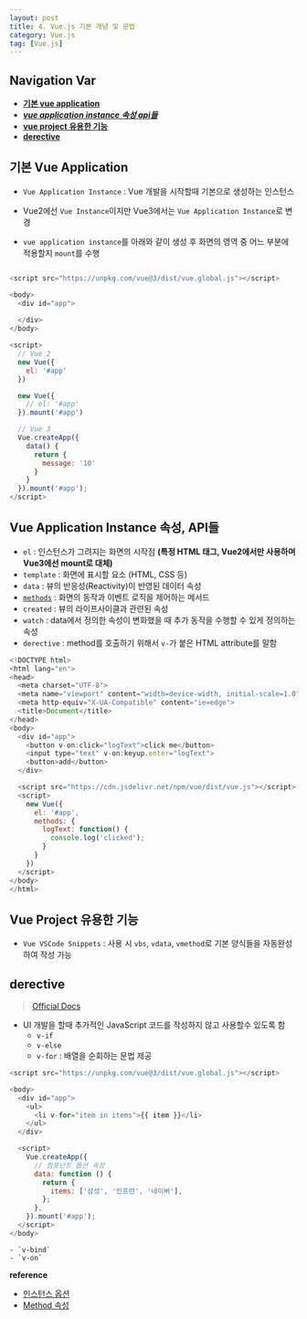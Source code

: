 ```yaml
---
layout: post
title: 4. Vue.js 기본 개념 및 문법
category: Vue.js
tag: [Vue.js]
---
```


## Navigation Var

- **[기본 vue application](#기본-vue-application)**
- ***[vue application instance 속성 api들](#vue-application-instance-속성-api들)***
- **[vue project 유용한 기능](#vue-project-유용한-기능)**
- **[derective](#derective)**

## 기본 Vue Application

- `Vue Application Instance` : Vue 개발을 시작할때 기본으로 생성하는 인스턴스

- Vue2에선 `Vue Instance`이지만 Vue3에서는 `Vue Application Instance`로 변경

- `vue application instance`를 아래와 같이 생성 후 화면의 영역 중 어느 부분에 적용할지 `mount`를 수행

```javascript

<script src="https://unpkg.com/vue@3/dist/vue.global.js"></script>

<body>
  <div id="app">
    
  </div>
</body>

<script>
  // Vue 2
  new Vue({
    el: '#app'
  })

  new Vue({
    // el: '#app'
  }).mount('#app') 

  // Vue 3
  Vue.createApp({
    data() {
      return {
        message: '10'
      }
    }
  }).mount('#app');
</script>

```

## Vue Application Instance 속성, API들

- `el` : 인스턴스가 그려지는 화면의 시작점 __(특정 HTML 태그, Vue2에서만 사용하며 Vue3에선 mount로 대체)__
- `template` : 화면에 표시할 요소 (HTML, CSS 등)
- `data` : 뷰의 반응성(Reactivity)이 반영된 데이터 속성
- [`methods`]() : 화면의 동작과 이벤트 로직을 제어하는 메서드
- `created` : 뷰의 라이프사이클과 관련된 속성
- `watch` : data에서 정의한 속성이 변화했을 때 추가 동작을 수행할 수 있게 정의하는 속성
- `derective` : method를 호출하기 위해서 `v-`가 붙은 HTML attribute를 말함

```javascript
<!DOCTYPE html>
<html lang="en">
<head>
  <meta charset="UTF-8">
  <meta name="viewport" content="width=device-width, initial-scale=1.0">
  <meta http-equiv="X-UA-Compatible" content="ie=edge">
  <title>Document</title>
</head>
<body>
  <div id="app">
    <button v-on:click="logText">click me</button>
    <input type="text" v-on:keyup.enter="logText">
    <button>add</button>
  </div>

  <script src="https://cdn.jsdelivr.net/npm/vue/dist/vue.js"></script>
  <script>
    new Vue({
      el: '#app',
      methods: {
        logText: function() {
          console.log('clicked');
        }
      }
    })
  </script>
</body>
</html>
```

## Vue Project 유용한 기능

- `Vue VSCode Snippets` : 사용 시 `vbs`, `vdata`, `vmethod`로 기본 양식들을 자동완성하여 작성 가능

## derective
> [Official Docs](https://vuejs.org/api/)

- UI 개발을 할때 추가적인 JavaScript 코드를 작성하지 않고 사용할수 있도록 함
    - `v-if`
    - `v-else`
    - `v-for` : 배열을 순회하는 문법 제공

```javascript
<script src="https://unpkg.com/vue@3/dist/vue.global.js"></script>

<body>
  <div id="app">
    <ul>
      <li v-for="item in items">{{ item }}</li>
    </ul>
  </div>

  <script>
    Vue.createApp({
      // 컴포넌트 옵션 속성
      data: function () {
        return {
          items: ['삼성', '인프런', '네이버'],
        };
      },
    }).mount('#app');
  </script>
</body>
```

    - `v-bind`
    - `v-on` 

__reference__

- [인스턴스 옵션](https://joshua1988.github.io/vue-camp/vue/instance.html#%E1%84%8B%E1%85%B5%E1%86%AB%E1%84%89%E1%85%B3%E1%84%90%E1%85%A5%E1%86%AB%E1%84%89%E1%85%B3-%E1%84%89%E1%85%A2%E1%86%BC%E1%84%89%E1%85%A5%E1%86%BC)
- [Method 속성](https://joshua1988.github.io/vue-camp/syntax/methods.html)